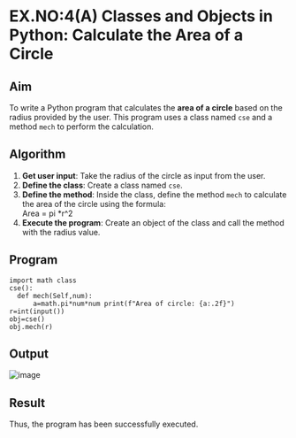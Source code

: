 # EX.NO:4(A) Classes and Objects in Python: Calculate the Area of a Circle

## Aim
To write a Python program that calculates the **area of a circle** based on the radius provided by the user. This program uses a class named `cse` and a method `mech` to perform the calculation.

## Algorithm
1. **Get user input**: Take the radius of the circle as input from the user.
2. **Define the class**: Create a class named `cse`.
3. **Define the method**: Inside the class, define the method `mech` to calculate the area of the circle using the formula:  
   Area = pi *r^2 
4. **Execute the program**: Create an object of the class and call the method with the radius value.

## Program
```
import math class
cse():
  def mech(Self,num):
      a=math.pi*num*num print(f"Area of circle: {a:.2f}")
r=int(input())
obj=cse()
obj.mech(r)
```

## Output
![image](https://github.com/user-attachments/assets/9b731a05-4175-4821-b14f-779aa84b6e81)

## Result
Thus, the program has been successfully executed.
